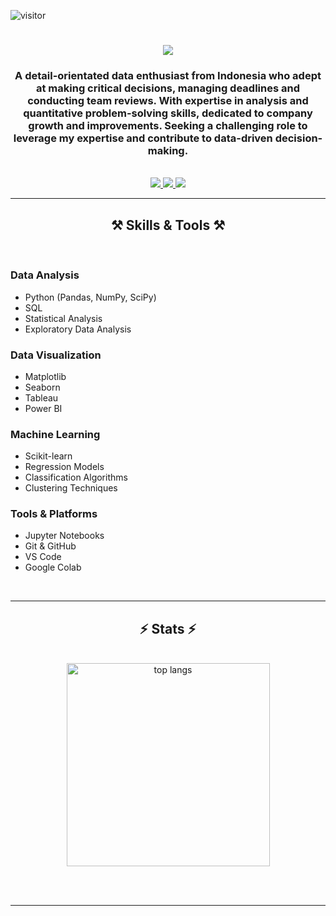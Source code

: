 ![visitor](https://komarev.com/ghpvc/?username=astoadhi)


<h1 align="center">
    <img src="https://readme-typing-svg.herokuapp.com/?font=Righteous&size=35&center=true&vCenter=true&width=500&height=70&duration=4000&lines=Hi+There!+👋;+I'm+Triasto+Adhinugroho!;" />
</h1>

<h3 align="center">A detail-orientated data enthusiast from Indonesia who adept at making critical decisions, managing deadlines and conducting team reviews. With expertise in analysis and quantitative problem-solving skills, dedicated to company growth and improvements. Seeking a challenging role to leverage my expertise and contribute to data-driven decision-making. </h3>

<br/>
 
<div align="center"> 
  <a href="mailto:asto.adhinugroho@gmail.com">
    <img src="https://img.shields.io/badge/Gmail-333333?style=for-the-badge&logo=gmail&logoColor=red" />
  </a>
  <a href="https://linkedin.com/in/triasto-adhinugroho" target="_blank">
    <img src="https://img.shields.io/badge/LinkedIn-0077B5?style=for-the-badge&logo=linkedin&logoColor=white" target="_blank" />
  </a>
  <a href="https://astoadhi.github.io" target="_blank">
     <img src="https://img.shields.io/badge/Portfolio-FF5722?style=for-the-badge&logo=todoist&logoColor=white" target="_blank" /> <!-- sqlite, safari, google-chrome are other good icon options -->
  </a>
</div>

 <hr/>
 
<h2 align="center">⚒️  Skills & Tools ⚒️</h2>
<br/>

### Data Analysis
- Python (Pandas, NumPy, SciPy)
- SQL
- Statistical Analysis
- Exploratory Data Analysis

### Data Visualization
- Matplotlib
- Seaborn
- Tableau
- Power BI

### Machine Learning
- Scikit-learn
- Regression Models
- Classification Algorithms
- Clustering Techniques

### Tools & Platforms
- Jupyter Notebooks
- Git & GitHub
- VS Code
- Google Colab

<br/>

<hr/>

<h2 align="center">⚡ Stats ⚡</h2>
<br>
<div align=center>
  <img width=325 align="center" src="https://github-readme-stats.vercel.app/api/top-langs/?username=astoadhi&theme=vue-dark&show_icons=true&hide_border=true&layout=compact" alt="top langs" />
</div>

<br/><br/>
<hr/>

<br/>
